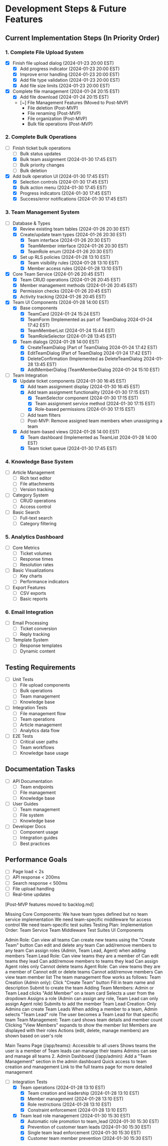 # Development Steps & Future Features

## Current Implementation Steps (In Priority Order)

### 1. Complete File Upload System
- [x] Finish file upload dialog (2024-01-23 20:00 EST)
  - [x] Add progress indicator (2024-01-23 20:00 EST)
  - [x] Improve error handling (2024-01-23 20:00 EST)
  - [x] Add file type validation (2024-01-23 20:00 EST)
  - [x] Add file size limits (2024-01-23 20:00 EST)
- [x] Complete file management (2024-01-24 20:15 EST)
  - [x] Add file download (2024-01-24 20:15 EST)
  - [~] File Management Features (Moved to Post-MVP)
    - File deletion (Post-MVP)
    - File renaming (Post-MVP)
    - File organization (Post-MVP)
    - Bulk file operations (Post-MVP)

### 2. Complete Bulk Operations
- [ ] Finish ticket bulk operations
  - [ ] Bulk status updates
  - [x] Bulk team assignment (2024-01-30 17:45 EST)
  - [ ] Bulk priority changes
  - [ ] Bulk deletion
- [x] Add bulk operation UI (2024-01-30 17:45 EST)
  - [x] Selection controls (2024-01-30 17:45 EST)
  - [x] Bulk action menu (2024-01-30 17:45 EST)
  - [x] Progress indicators (2024-01-30 17:45 EST)
  - [x] Success/error notifications (2024-01-30 17:45 EST)

### 3. Team Management System
- [ ] Database & Types
  - [x] Review existing team tables (2024-01-26 20:30 EST)
  - [x] Create/update team types (2024-01-26 20:30 EST)
    - [x] Team interface (2024-01-26 20:30 EST)
    - [x] TeamMember interface (2024-01-26 20:30 EST)
    - [x] TeamRole enum (2024-01-26 20:30 EST)
  - [x] Set up RLS policies (2024-01-28 13:10 EST)
    - [x] Team visibility rules (2024-01-28 13:10 EST)
    - [x] Member access rules (2024-01-28 13:10 EST)

- [x] Core Team Service (2024-01-26 20:45 EST)
  - [x] Team CRUD operations (2024-01-26 20:45 EST)
  - [x] Member management methods (2024-01-26 20:45 EST)
  - [x] Permission checks (2024-01-26 20:45 EST)
  - [x] Activity tracking (2024-01-26 20:45 EST)

- [x] Team UI Components (2024-01-28 14:00 EST)
  - [x] Base components
    - [x] TeamCard (2024-01-24 15:24 EST)
    - [x] TeamForm (Implemented as part of TeamDialog 2024-01-24 17:42 EST)
    - [x] TeamMemberList (2024-01-24 15:44 EST)
    - [x] TeamRoleSelector (2024-01-28 13:45 EST)
  - [x] Team dialogs (2024-01-28 14:00 EST)
    - [x] CreateTeamDialog (Part of TeamDialog 2024-01-24 17:42 EST)
    - [x] EditTeamDialog (Part of TeamDialog 2024-01-24 17:42 EST)
    - [x] DeleteConfirmation (Implemented as DeleteTeamDialog 2024-01-28 13:45 EST)
    - [x] AddMemberDialog (TeamMemberDialog 2024-01-24 15:10 EST)

- [ ] Team Integration
  - [x] Update ticket components (2024-01-30 16:45 EST)
    - [x] Add team assignment display (2024-01-30 16:45 EST)
    - [x] Add team assignment functionality (2024-01-30 17:15 EST)
      - [x] TeamSelector component (2024-01-30 17:15 EST)
      - [x] Team assignment service method (2024-01-30 17:15 EST)
      - [x] Role-based permissions (2024-01-30 17:15 EST)
    - [ ] Add team filters
    - [ ] Post-MVP: Remove assigned team members when unassigning a team
  - [x] Add team-based views (2024-01-28 14:00 EST)
    - [x] Team dashboard (Implemented as TeamList 2024-01-28 14:00 EST)
    - [x] Team ticket queue (2024-01-30 17:45 EST)

### 4. Knowledge Base System
- [ ] Article Management
  - [ ] Rich text editor
  - [ ] File attachments
  - [ ] Version tracking
- [ ] Category System
  - [ ] CRUD operations
  - [ ] Access control
- [ ] Basic Search
  - [ ] Full-text search
  - [ ] Category filtering

### 5. Analytics Dashboard
- [ ] Core Metrics
  - [ ] Ticket volumes
  - [ ] Response times
  - [ ] Resolution rates
- [ ] Basic Visualizations
  - [ ] Key charts
  - [ ] Performance indicators
- [ ] Export Features
  - [ ] CSV exports
  - [ ] Basic reports

### 6. Email Integration
- [ ] Email Processing
  - [ ] Ticket conversion
  - [ ] Reply tracking
- [ ] Template System
  - [ ] Response templates
  - [ ] Dynamic content

## Testing Requirements
- [ ] Unit Tests
  - [ ] File upload components
  - [ ] Bulk operations
  - [ ] Team management
  - [ ] Knowledge base
- [ ] Integration Tests
  - [ ] File management flow
  - [ ] Team operations
  - [ ] Article management
  - [ ] Analytics data flow
- [ ] E2E Tests
  - [ ] Critical user paths
  - [ ] Team workflows
  - [ ] Knowledge base usage

## Documentation Tasks
- [ ] API Documentation
  - [ ] Team endpoints
  - [ ] File management
  - [ ] Knowledge base
- [ ] User Guides
  - [ ] Team management
  - [ ] File system
  - [ ] Knowledge base
- [ ] Developer Docs
  - [ ] Component usage
  - [ ] Integration guides
  - [ ] Best practices

## Performance Goals
- [ ] Page load < 2s
- [ ] API response < 200ms
- [ ] Search response < 500ms
- [ ] File upload handling
- [ ] Real-time updates

[Post-MVP features moved to backlog.md]

Missing Core Components:
We have team types defined but no team service implementation
We need team-specific middleware for access control
We need team-specific test suites
Testing Plan:
Implementation Order:
Team Service
Team Middleware
Test Suites
UI Components

Admin Role:
Can view all teams
Can create new teams using the "Create Team" button
Can edit and delete any team
Can add/remove members to any team
Can assign roles (Admin, Team Lead, Agent) when adding members
Team Lead Role:
Can view teams they are a member of
Can edit teams they lead
Can add/remove members to teams they lead
Can assign Agent roles only
Cannot delete teams
Agent Role:
Can view teams they are a member of
Cannot edit or delete teams
Cannot add/remove members
Can view team member list
The team management flow works as follows:
Team Creation (Admin only):
Click "Create Team" button
Fill in team name and description
Submit to create the team
Adding Team Members:
Admin or Team Lead clicks "Add Member" on a team card
Selects a user from the dropdown
Assigns a role (Admin can assign any role, Team Lead can only assign Agent role)
Submits to add the member
Team Lead Creation:
Only Admins can create Team Leads
When adding a member to a team, Admin selects "Team Lead" role
The user becomes a Team Lead for that specific team
Team Management:
Team card shows team details and member count
Clicking "View Members" expands to show the member list
Members are displayed with their roles
Actions (edit, delete, manage members) are shown based on user's role

Main Teams Page (/app/teams):
Accessible to all users
Shows teams the user is a member of
Team leads can manage their teams
Admins can see and manage all teams
2. Admin Dashboard (/app/admin):
Add a "Team Management" section in the admin dashboard
Quick access to team creation and management
Link to the full teams page for more detailed management

- [ ] Integration Tests
  - [x] Team operations (2024-01-28 13:10 EST)
    - [x] Team creation and leadership (2024-01-28 13:10 EST)
    - [x] Member management (2024-01-28 13:10 EST)
    - [x] Role restrictions (2024-01-28 13:10 EST)
    - [x] Constraint enforcement (2024-01-28 13:10 EST)
  - [x] Team lead role management (2024-01-30 15:30 EST)
    - [x] Automatic role promotion to team_lead (2024-01-30 15:30 EST)
    - [x] Prevention of customer team leads (2024-01-30 15:30 EST)
    - [x] Single team lead enforcement (2024-01-30 15:30 EST)
    - [x] Customer team member prevention (2024-01-30 15:30 EST)

